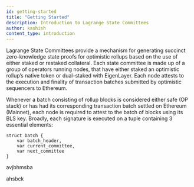 ```yaml
---
id: getting-started
title: "Getting Started"
description: Introduction to Lagrange State Committees
author: kashish
content_type: introduction
---
```


Lagrange State Committees provide a mechanism for generating succinct zero-knowledge state proofs for optimistic rollups based on the use of either staked or restaked collateral. Each state committee is made up of a group of operators running nodes, that have either staked an optimistic rollup’s native token or dual-staked with EigenLayer. Each node attests to the execution and finality of transaction batches submitted by optimistic sequencers to Ethereum.

Whenever a batch consisting of rollup blocks is considered either safe (OP stack) or has had its corresponding transaction batch settled on Ethereum (Mainnet), each node is required to attest to the batch of blocks using its BLS key.
Broadly, each signature is executed on a tuple containing 3 essential elements:

```
struct batch {
    var batch_header,
    var current_committee,
    var next_committee
}
```

avjbhmsba

ahsbck
